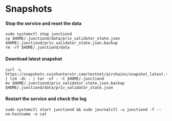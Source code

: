 # Snapshots

#### Stop the service and reset the data <a href="#stop-the-service-and-reset-the-data" id="stop-the-service-and-reset-the-data"></a>

```
sudo systemctl stop junctiond
cp $HOME/.junctiond/data/priv_validator_state.json $HOME/.junctiond/priv_validator_state.json.backup
rm -rf $HOME/.junctiond/data
```

#### Download latest snapshot <a href="#download-latest-snapshot" id="download-latest-snapshot"></a>

```
curl -L https://snapshots.coinhunterstr.com/testnet/airchains/snapshot_latest.tar.lz4 | lz4 -dc - | tar -xf - -C $HOME/.junctiond
mv $HOME/.junctiond/priv_validator_state.json.backup $HOME/.junctiond/data/priv_validator_state.json
```

#### Restart the service and check the log <a href="#restart-the-service-and-check-the-log" id="restart-the-service-and-check-the-log"></a>

```
sudo systemctl start junctiond && sudo journalctl -u junctiond -f --no-hostname -o cat
```
